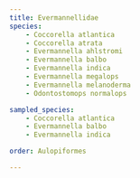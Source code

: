 ```yaml
---
title: Evermannellidae
species:
    - Coccorella atlantica
    - Coccorella atrata
    - Evermannella ahlstromi
    - Evermannella balbo
    - Evermannella indica
    - Evermannella megalops
    - Evermannella melanoderma
    - Odontostomops normalops

sampled_species:
    - Coccorella atlantica
    - Evermannella balbo
    - Evermannella indica

order: Aulopiformes

---
```

